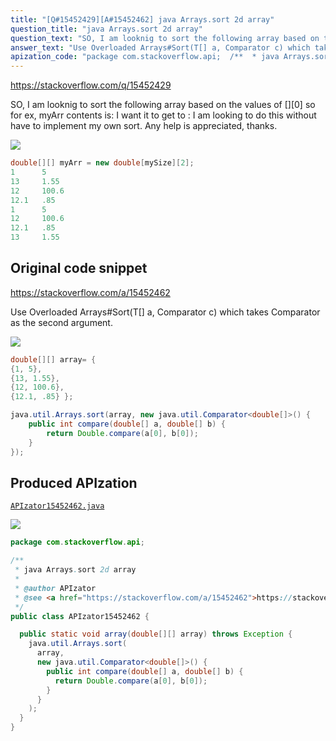 ```yaml
---
title: "[Q#15452429][A#15452462] java Arrays.sort 2d array"
question_title: "java Arrays.sort 2d array"
question_text: "SO, I am looknig to sort the following array based on the values of [][0] so for ex, myArr contents is: I want it to get to : I am looking to do this without have to implement my own sort. Any help is appreciated, thanks."
answer_text: "Use Overloaded Arrays#Sort(T[] a, Comparator c) which takes Comparator as the second argument."
apization_code: "package com.stackoverflow.api;  /**  * java Arrays.sort 2d array  *  * @author APIzator  * @see <a href=\"https://stackoverflow.com/a/15452462\">https://stackoverflow.com/a/15452462</a>  */ public class APIzator15452462 {    public static void array(double[][] array) throws Exception {     java.util.Arrays.sort(       array,       new java.util.Comparator<double[]>() {         public int compare(double[] a, double[] b) {           return Double.compare(a[0], b[0]);         }       }     );   } }"
---
```


https://stackoverflow.com/q/15452429

SO,
I am looknig to sort the following array based on the values of [][0]
so for ex, myArr contents is:
I want it to get to :
I am looking to do this without have to implement my own sort. Any help is appreciated, thanks.


<div class="code-logo"><img src="/stackoverflow.png" /></div>

```java
double[][] myArr = new double[mySize][2];
1      5
13     1.55
12     100.6
12.1   .85
1      5
12     100.6
12.1   .85
13     1.55
```


## Original code snippet

https://stackoverflow.com/a/15452462

Use Overloaded Arrays#Sort(T[] a, Comparator c) which takes Comparator as the second argument.

<div class="code-logo"><img src="/stackoverflow.png" /></div>

```java
double[][] array= {
{1, 5},
{13, 1.55},
{12, 100.6},
{12.1, .85} };

java.util.Arrays.sort(array, new java.util.Comparator<double[]>() {
    public int compare(double[] a, double[] b) {
        return Double.compare(a[0], b[0]);
    }
});
```

## Produced APIzation

[`APIzator15452462.java`](https://github.com/pasqualesalza/apization/raw/main/data/search/APIzator15452462.java)

<div class="code-logo"><img src="/apizator.png" /></div>

```java
package com.stackoverflow.api;

/**
 * java Arrays.sort 2d array
 *
 * @author APIzator
 * @see <a href="https://stackoverflow.com/a/15452462">https://stackoverflow.com/a/15452462</a>
 */
public class APIzator15452462 {

  public static void array(double[][] array) throws Exception {
    java.util.Arrays.sort(
      array,
      new java.util.Comparator<double[]>() {
        public int compare(double[] a, double[] b) {
          return Double.compare(a[0], b[0]);
        }
      }
    );
  }
}

```